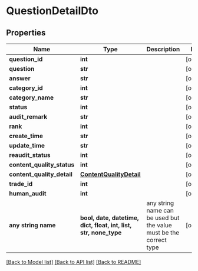 # QuestionDetailDto


## Properties
Name | Type | Description | Notes
------------ | ------------- | ------------- | -------------
**question_id** | **int** |  | [optional] 
**question** | **str** |  | [optional] 
**answer** | **str** |  | [optional] 
**category_id** | **int** |  | [optional] 
**category_name** | **str** |  | [optional] 
**status** | **int** |  | [optional] 
**audit_remark** | **str** |  | [optional] 
**rank** | **int** |  | [optional] 
**create_time** | **str** |  | [optional] 
**update_time** | **str** |  | [optional] 
**reaudit_status** | **int** |  | [optional] 
**content_quality_status** | **int** |  | [optional] 
**content_quality_detail** | [**ContentQualityDetail**](ContentQualityDetail.md) |  | [optional] 
**trade_id** | **int** |  | [optional] 
**human_audit** | **int** |  | [optional] 
**any string name** | **bool, date, datetime, dict, float, int, list, str, none_type** | any string name can be used but the value must be the correct type | [optional]

[[Back to Model list]](../README.md#documentation-for-models) [[Back to API list]](../README.md#documentation-for-api-endpoints) [[Back to README]](../README.md)


